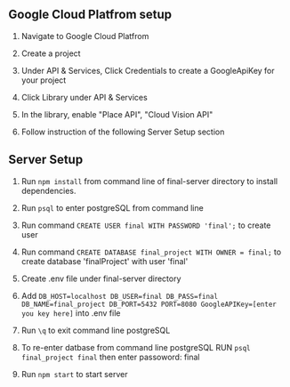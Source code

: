 ## Google Cloud Platfrom setup
1. Navigate to Google Cloud Platfrom

2. Create a project

3. Under API & Services, Click Credentials to create a GoogleApiKey for your project

4. Click Library under API & Services

5. In the library, enable "Place API", "Cloud Vision API"

6. Follow instruction of the following Server Setup section

## Server Setup 

1. Run `npm install` from command line of final-server directory to install dependencies.

2. Run `psql` to enter postgreSQL from command line 

3. Run command `CREATE USER final WITH PASSWORD 'final';` to create user

4. Run command `CREATE DATABASE final_project WITH OWNER = final;` to create database 'finalProject' with user 'final'

5. Create .env file under final-server directory

6. Add 
  `DB_HOST=localhost
    DB_USER=final
    DB_PASS=final
    DB_NAME=final_project
    DB_PORT=5432
    PORT=8080
    GoogleAPIKey=[enter you key here]`
  into .env file

7. Run `\q` to exit command line postgreSQL


8. To re-enter datbase from command line postgreSQL RUN `psql final_project final` then enter passoword: final

9. Run `npm start` to start server
